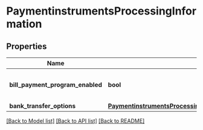 # PaymentinstrumentsProcessingInformation

## Properties
Name | Type | Description | Notes
------------ | ------------- | ------------- | -------------
**bill_payment_program_enabled** | **bool** | Bill Payment Program Enabled. | [optional] 
**bank_transfer_options** | [**PaymentinstrumentsProcessingInformationBankTransferOptions**](PaymentinstrumentsProcessingInformationBankTransferOptions.md) |  | [optional] 

[[Back to Model list]](../README.md#documentation-for-models) [[Back to API list]](../README.md#documentation-for-api-endpoints) [[Back to README]](../README.md)


